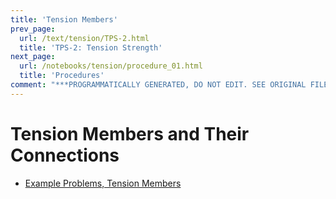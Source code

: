 ```yaml
---
title: 'Tension Members'
prev_page:
  url: /text/tension/TPS-2.html
  title: 'TPS-2: Tension Strength'
next_page:
  url: /notebooks/tension/procedure_01.html
  title: 'Procedures'
comment: "***PROGRAMMATICALLY GENERATED, DO NOT EDIT. SEE ORIGINAL FILES IN /content***"
---
```

# Tension Members and Their Connections

<!--
* [General Procedure for Tension Members](../../text/tension/procedure_01)
-->

* [Example Problems, Tension Members](example_problems_01)
